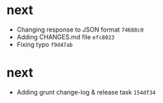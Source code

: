
# next

- Changing response to JSON format `74688c0`
- Adding CHANGES.md file `efc8023`
- Fixing typo `f9d47ab`

# next

- Adding grunt change-log & release task `154df34`
